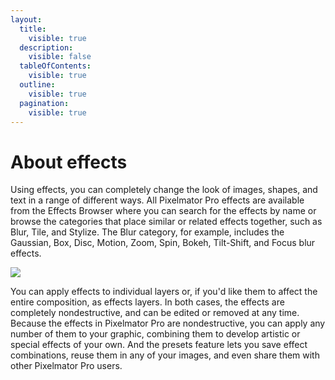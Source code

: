 ```yaml
---
layout:
  title:
    visible: true
  description:
    visible: false
  tableOfContents:
    visible: true
  outline:
    visible: true
  pagination:
    visible: true
---
```


# About effects

Using effects, you can completely change the look of images, shapes, and text in a range of different ways. All Pixelmator Pro effects are available from the Effects Browser where you can search for the effects by name or browse the categories that place similar or related effects together, such as Blur, Tile, and Stylize. The Blur category, for example, includes the Gaussian, Box, Disc, Motion, Zoom, Spin, Bokeh, Tilt-Shift, and Focus blur effects.

![](https://help.pixelmator.com/pixelmator-pro/3.5/assets/English/1604508345000.jpeg)

You can apply effects to individual layers or, if you'd like them to affect the entire composition, as effects layers. In both cases, the effects are completely nondestructive, and can be edited or removed at any time. Because the effects in Pixelmator Pro are nondestructive, you can apply any number of them to your graphic, combining them to develop artistic or special effects of your own. And the presets feature lets you save effect combinations, reuse them in any of your images, and even share them with other Pixelmator Pro users.
